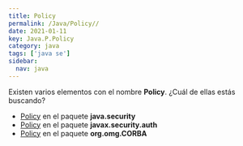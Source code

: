 ```yaml
---
title: Policy
permalink: /Java/Policy//
date: 2021-01-11
key: Java.P.Policy
category: java
tags: ['java se']
sidebar: 
  nav: java
---
```


Existen varios elementos con el nombre **Policy**. ¿Cuál de ellas estás buscando?
<ul>
<li><a href="/Java/Policy-java-security/">Policy</a> en el paquete <strong>java.security</strong></li>
<li><a href="/Java/Policy-javax-security-auth/">Policy</a> en el paquete <strong>javax.security.auth</strong></li>
<li><a href="/Java/Policy-org-omg-CORBA/">Policy</a> en el paquete <strong>org.omg.CORBA</strong></li>
<ul>
